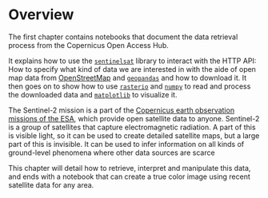 # Overview

The first chapter contains notebooks that document the data retrieval process from the Copernicus Open Access Hub.

It explains how to use the [`sentinelsat`](https://github.com/sentinelsat/sentinelsat) library to interact with the HTTP API: How to specify what kind of data we are interested in with the aide of open map data from [OpenStreetMap](https://www.openstreetmap.org/) and [`geopandas`](https://geopandas.org/) and how to download it. It then goes on to show how to use [`rasterio`](https://rasterio.readthedocs.io/) and [`numpy`](https://numpy.org/) to read and process the downloaded data and [`matplotlib`](https://matplotlib.org/stable/index.html) to visualize it.

The Sentinel-2 mission is a part of the [Copernicus earth observation missions of the ESA](http://www.esa.int/Applications/Observing_the_Earth/Copernicus), which provide open satellite data to anyone. Sentinel-2 is a group of satellites that capture electromagnetic radiation. A part of this is visible light, so it can be used to create detailed satellite maps, but a large part of this is invisible. It can be used to infer information on all kinds of ground-level phenomena where other data sources are scarce

This chapter will detail how to retrieve, interpret and manipulate this data, and ends with a notebook that can create a true color image using recent satellite data for any area.
